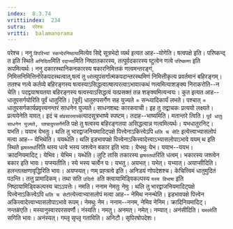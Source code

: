 ```yaml
---
index:  8.3.74
vrittiindex:  234
sutra:  परेश्च
vritti:  balamanorama 
---
```


परेश्च। ननु `विपरिभ्यां स्कन्देरनिष्ठाया`मित्येव सिद्दे सूत्रभेदो व्यर्थ इत्यत आह--योगेति। षत्वपक्षे इति। परिष्कन्द् त इति स्थिते `अनिदिता`मिति `रदाभ्या`मिति निष्ठातकारस्य, तत्पूर्वदकारस्य ष्टुत्वेन णत्वे `परिष्कण्ण` इति रूपमित्यर्थः। ननु दकारस्थानिकनकारस्य षकारनिमित्तकं णत्वमन्तरङ्गं, निमित्तनिमित्तिनोरेकपदस्थत्वात्,षत्वं तु `परी`त्युपसर्गात्मकपदान्तरस्थमिणं निमित्तीकृत्य प्रवर्तमानं बहिरङ्गम्। ततश्च णत्वे कर्तव्ये बहिरङ्गस्य षत्वस्याऽसिद्धत्वात्षात्परत्वाऽभावात्कथं णत्वमित्याशङ्क्य निराकरोति--न चेति। पदद्वयाश्रयतया बहिरङ्गस्य षत्वस्याऽसिद्धत्वं यत्प्रसक्तं तन्न शङ्क्यमित्यन्वयः। कुत इत्यत आह--धातूपसर्गयोरिति पूर्वं धातुरिति। [पूर्वं] धातुरुपसर्गेण सह युज्यते = सन्ध्यादिकार्यं लभते। पश्चात् = धातूपसर्गकार्यप्रवृत्त्यनन्तरं साधनेन युज्यते। साधनशब्दः कारकवाची। इह तु तद्वाचकः प्रत्ययो लक्ष्यते। प्रत्ययेनेति यावत्। इदं च `संप्रसारमाच्चे`त्यादसूत्रभाष्ये स्पष्टम्। तदाह--भाष्यमिति। मतान्तरे त्विति। `पूर्वं धातुः साधनेन युज्यते, पश्चादुपसर्गेणे`ति पक्षे तु षत्वस्य बहिरङ्गतया असिद्धत्वान्न णत्वमित्यर्थः। यभधातुरनिट्। यभति। ययाभ येभतुः। थलि तु भारद्वाजनियमादिट्पक्षे पित्त्वेनाऽकित्त्वेऽपि `थलि च सेटि` इत्येत्त्वाभ्यासलोपं मत्वा आह-- येभिथेति। ययब्धेति। थलि इडभावपक्षे पित्त्वेनाऽकित्त्वादेत्त्वाऽभ्यासलोपाऽभावे ययम् थ इति स्थिते `झषस्तथो`रिति थस्य धत्वे भस्य जश्त्वेन बकार इति भावः। येभथुः येभ। ययाभ--ययभ। क्रादनियमादिट्। येभिव। येभिम। यब्धेति। लुटि तासि तकारस्य `झषस्तथो`रिति धत्वम्। भकारस्य जश्त्वेन बकार इति भावः। यप्स्यतीति। स्ये भस्य चर्त्वेन पः। यभतु। अयभत्। यभेत्। यभ्यात्। अयाप्सीदिति। हलन्तलक्षणावृद्धिरिति भावः। अयप्स्यत्। णम् प्रह्त्रत्वे इति। अनिडयं णोपदेशश्च। केचित्त्विमं धातुमुदितं पठन्ति। तत्तु प्रामादिकम्। तथा सति `उदितो वे`ति क्त्वायामिड्विकल्पस्य `यस्य विभाषा` इति निष्ठायामिड्विकल्पस्य चाऽऽपत्तेः। नमति। ननाम नेमतुः नेमुः। थलि तु भारद्वाजनियमादिट्पक्षे पित्त्वेनाऽकित्त्वेऽपि `थलि च सेटी`त्येत्त्वाभ्यासलोपं मत्वा आह-- नेमिथ ननन्थेति। इडभावपक्षे पित्त्वेन अकित्त्वादेत्त्वाभ्यासलोपाऽभावे रूपम्। नेमथुः नेम। ननाम--ननम, नेमिव नेनिम। क्रादिनियमादिट्। नन्त#एति। मस्यानुस्वारपरसवर्णौ। नंस्यति। नमतु। अनमत्। नमेत्। नम्यात्। अनंसीदिति। `यमरमे`ति सगिति भावः। अनंस्यत्। गम्लृ सृप्लृ गताविति। अनिटौ। सृपिरषोपदेशः।

